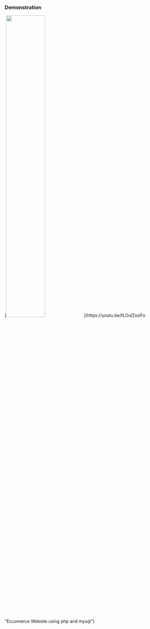 <h3>Demonstration</h3>
[<img src="https://i.ytimg.com/vi/Hc79sDi3f0U/maxresdefault.jpg" width="50%">](https://youtu.be/fLOulZssiFo "Eccomerce Website using php and mysql")
